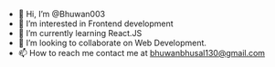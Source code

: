 - 👋 Hi, I’m @Bhuwan003
- 👀 I’m interested in Frontend development
- 🌱 I’m currently learning React.JS
- 💞️ I’m looking to collaborate on Web Development.
- 📫 How to reach me contact me at bhuwanbhusal130@gmail.com

<!---
Bhuwan003/Bhuwan003 is a ✨ special ✨ repository because its `README.md` (this file) appears on your GitHub profile.
You can click the Preview link to take a look at your changes.
--->
